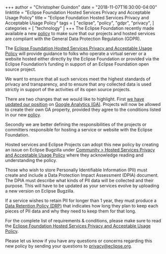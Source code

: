 +++
author = "Christopher Guindon"
date = "2018-11-07T16:30:00-04:00"
linktitle = "Eclipse Foundation Hosted Services Privacy and Acceptable Usage Policy"
title =  "Eclipse Foundation Hosted Services Privacy and Acceptable Usage Policy"
tags = [
    "eclipse",
    "policy",
    "gdpr",
    "privacy",
]
categories = [
    "technology"
]
+++
The Eclipse Foundation recently made available a new [policy](https://www.eclipse.org/org/documents/eclipse-foundation-hosted-services-privacy-and-acceptable-usage-policy.pdf) 
to make sure that our projects and hosted services are compliant with 
the General Data Protection Regulation (GDPR).

The [Eclipse Foundation Hosted Services Privacy and Acceptable Usage Policy](https://www.eclipse.org/org/documents/eclipse-foundation-hosted-services-privacy-and-acceptable-usage-policy.pdf) will provide guidance to folks who operate a virtual server or a website hosted either directly
by the Eclipse Foundation or provided via the Eclipse Foundation’s funding in support 
of an Eclipse Foundation open source project.

We want to ensure that all such services meet the highest standards of privacy and transparency, 
and to ensure that any collected data is used strictly in support of the activities of its open source projects.

There are two changes that we would like to highlight. First [we have updated our position](https://bugs.eclipse.org/bugs/show_bug.cgi?id=534384#c6)
on [Google Analytics (GA)](https://analytics.google.com/analytics/web/). Projects will now be allowed to create their own GA property, 
provided they agree to the conditions listed in our new [policy](https://www.eclipse.org/org/documents/eclipse-foundation-hosted-services-privacy-and-acceptable-usage-policy.pdf).

Secondly we are better defining the responsibilities of the projects or committers 
responsible for hosting a service or website with the Eclipse Foundation.

Hosted services and Eclipse Projects can adopt this new policy by creating an issue on Eclipse Bugzilla under [Community > Hosted Services Privacy and Acceptable Usage Policy](https://bugs.eclipse.org/bugs/enter_bug.cgi?product=Community&component=Hosted%20Services%20Privacy%20and%20Acceptable%20Usage%20Policy)
where they acknowledge reading and understanding the policy.

Those who wish to store Personally Identifiable Information (PII) must create and include a Data Protection Impact Assessment (DPIA) document. 
The DPIA must describe what kinds of PII data will be collected and their purpose. This will have to be updated as your services evolve by
uploading a new version on Eclipse Bugzilla.

If a service wishes to retain PII for longer than 1 year, they must produce a [Data
Retention Policy (DRP)](/post/eclipse-foundation-hosted-services-privacy-and-acceptable-usage-policy/data-retention-policy-template.pdf) that indicates how long they plan to keep each pieces of PII data 
and why they need to keep them for that long.

For the complete list of requirements &amp; conditions, please make sure to read the [Eclipse Foundation Hosted Services Privacy and Acceptable Usage Policy](https://www.eclipse.org/org/documents/eclipse-foundation-hosted-services-privacy-and-acceptable-usage-policy.pdf). 

Please let us know if you have any questions or concerns regarding this new policy by sending 
your questions to [privacy@eclipse.org](mailto:privacy@eclipse.org).